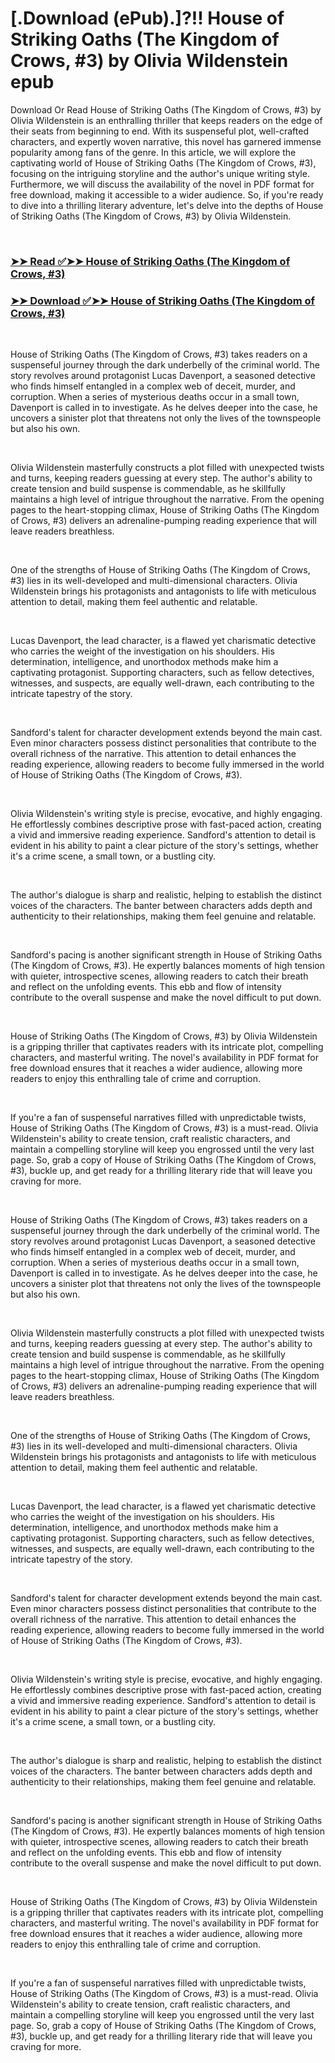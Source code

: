 # [.Download (ePub).]?!! House of Striking Oaths (The Kingdom of Crows, #3) by Olivia Wildenstein epub

<p>Download Or Read House of Striking Oaths (The Kingdom of Crows, #3) by Olivia Wildenstein is an enthralling thriller that keeps readers on the edge of their seats from beginning to end. With its suspenseful plot, well-crafted characters, and expertly woven narrative, this novel has garnered immense popularity among fans of the genre. In this article, we will explore the captivating world of House of Striking Oaths (The Kingdom of Crows, #3), focusing on the intriguing storyline and the author's unique writing style. Furthermore, we will discuss the availability of the novel in PDF format for free download, making it accessible to a wider audience. So, if you're ready to dive into a thrilling literary adventure, let's delve into the depths of House of Striking Oaths (The Kingdom of Crows, #3) by Olivia Wildenstein.</p>
<p>&nbsp;</p>

### [➤➤ Read ✅➤➤ House of Striking Oaths (The Kingdom of Crows, #3)](https://pdfworldnow.com/?book=78299952)

### [➤➤ Download ✅➤➤ House of Striking Oaths (The Kingdom of Crows, #3)](https://pdfworldnow.com/?book=78299952)

<p>&nbsp;</p>
<p>House of Striking Oaths (The Kingdom of Crows, #3) takes readers on a suspenseful journey through the dark underbelly of the criminal world. The story revolves around protagonist Lucas Davenport, a seasoned detective who finds himself entangled in a complex web of deceit, murder, and corruption. When a series of mysterious deaths occur in a small town, Davenport is called in to investigate. As he delves deeper into the case, he uncovers a sinister plot that threatens not only the lives of the townspeople but also his own.</p>
<p>&nbsp;</p>
<p>Olivia Wildenstein masterfully constructs a plot filled with unexpected twists and turns, keeping readers guessing at every step. The author's ability to create tension and build suspense is commendable, as he skillfully maintains a high level of intrigue throughout the narrative. From the opening pages to the heart-stopping climax, House of Striking Oaths (The Kingdom of Crows, #3) delivers an adrenaline-pumping reading experience that will leave readers breathless.</p>
<p>&nbsp;</p>
<p>One of the strengths of House of Striking Oaths (The Kingdom of Crows, #3) lies in its well-developed and multi-dimensional characters. Olivia Wildenstein brings his protagonists and antagonists to life with meticulous attention to detail, making them feel authentic and relatable.</p>
<p>&nbsp;</p>
<p>Lucas Davenport, the lead character, is a flawed yet charismatic detective who carries the weight of the investigation on his shoulders. His determination, intelligence, and unorthodox methods make him a captivating protagonist. Supporting characters, such as fellow detectives, witnesses, and suspects, are equally well-drawn, each contributing to the intricate tapestry of the story.</p>
<p>&nbsp;</p>
<p>Sandford's talent for character development extends beyond the main cast. Even minor characters possess distinct personalities that contribute to the overall richness of the narrative. This attention to detail enhances the reading experience, allowing readers to become fully immersed in the world of House of Striking Oaths (The Kingdom of Crows, #3).</p>
<p>&nbsp;</p>
<p>Olivia Wildenstein's writing style is precise, evocative, and highly engaging. He effortlessly combines descriptive prose with fast-paced action, creating a vivid and immersive reading experience. Sandford's attention to detail is evident in his ability to paint a clear picture of the story's settings, whether it's a crime scene, a small town, or a bustling city.</p>
<p>&nbsp;</p>
<p>The author's dialogue is sharp and realistic, helping to establish the distinct voices of the characters. The banter between characters adds depth and authenticity to their relationships, making them feel genuine and relatable.</p>
<p>&nbsp;</p>
<p>Sandford's pacing is another significant strength in House of Striking Oaths (The Kingdom of Crows, #3). He expertly balances moments of high tension with quieter, introspective scenes, allowing readers to catch their breath and reflect on the unfolding events. This ebb and flow of intensity contribute to the overall suspense and make the novel difficult to put down.</p>
<p>&nbsp;</p>
<p>House of Striking Oaths (The Kingdom of Crows, #3) by Olivia Wildenstein is a gripping thriller that captivates readers with its intricate plot, compelling characters, and masterful writing. The novel's availability in PDF format for free download ensures that it reaches a wider audience, allowing more readers to enjoy this enthralling tale of crime and corruption.</p>
<p>&nbsp;</p>
<p>If you're a fan of suspenseful narratives filled with unpredictable twists, House of Striking Oaths (The Kingdom of Crows, #3) is a must-read. Olivia Wildenstein's ability to create tension, craft realistic characters, and maintain a compelling storyline will keep you engrossed until the very last page. So, grab a copy of House of Striking Oaths (The Kingdom of Crows, #3), buckle up, and get ready for a thrilling literary ride that will leave you craving for more.</p>
<p>&nbsp;</p>
<p>House of Striking Oaths (The Kingdom of Crows, #3) takes readers on a suspenseful journey through the dark underbelly of the criminal world. The story revolves around protagonist Lucas Davenport, a seasoned detective who finds himself entangled in a complex web of deceit, murder, and corruption. When a series of mysterious deaths occur in a small town, Davenport is called in to investigate. As he delves deeper into the case, he uncovers a sinister plot that threatens not only the lives of the townspeople but also his own.</p>
<p>&nbsp;</p>
<p>Olivia Wildenstein masterfully constructs a plot filled with unexpected twists and turns, keeping readers guessing at every step. The author's ability to create tension and build suspense is commendable, as he skillfully maintains a high level of intrigue throughout the narrative. From the opening pages to the heart-stopping climax, House of Striking Oaths (The Kingdom of Crows, #3) delivers an adrenaline-pumping reading experience that will leave readers breathless.</p>
<p>&nbsp;</p>
<p>One of the strengths of House of Striking Oaths (The Kingdom of Crows, #3) lies in its well-developed and multi-dimensional characters. Olivia Wildenstein brings his protagonists and antagonists to life with meticulous attention to detail, making them feel authentic and relatable.</p>
<p>&nbsp;</p>
<p>Lucas Davenport, the lead character, is a flawed yet charismatic detective who carries the weight of the investigation on his shoulders. His determination, intelligence, and unorthodox methods make him a captivating protagonist. Supporting characters, such as fellow detectives, witnesses, and suspects, are equally well-drawn, each contributing to the intricate tapestry of the story.</p>
<p>&nbsp;</p>
<p>Sandford's talent for character development extends beyond the main cast. Even minor characters possess distinct personalities that contribute to the overall richness of the narrative. This attention to detail enhances the reading experience, allowing readers to become fully immersed in the world of House of Striking Oaths (The Kingdom of Crows, #3).</p>
<p>&nbsp;</p>
<p>Olivia Wildenstein's writing style is precise, evocative, and highly engaging. He effortlessly combines descriptive prose with fast-paced action, creating a vivid and immersive reading experience. Sandford's attention to detail is evident in his ability to paint a clear picture of the story's settings, whether it's a crime scene, a small town, or a bustling city.</p>
<p>&nbsp;</p>
<p>The author's dialogue is sharp and realistic, helping to establish the distinct voices of the characters. The banter between characters adds depth and authenticity to their relationships, making them feel genuine and relatable.</p>
<p>&nbsp;</p>
<p>Sandford's pacing is another significant strength in House of Striking Oaths (The Kingdom of Crows, #3). He expertly balances moments of high tension with quieter, introspective scenes, allowing readers to catch their breath and reflect on the unfolding events. This ebb and flow of intensity contribute to the overall suspense and make the novel difficult to put down.</p>
<p>&nbsp;</p>
<p>House of Striking Oaths (The Kingdom of Crows, #3) by Olivia Wildenstein is a gripping thriller that captivates readers with its intricate plot, compelling characters, and masterful writing. The novel's availability in PDF format for free download ensures that it reaches a wider audience, allowing more readers to enjoy this enthralling tale of crime and corruption.</p>
<p>&nbsp;</p>
<p>If you're a fan of suspenseful narratives filled with unpredictable twists, House of Striking Oaths (The Kingdom of Crows, #3) is a must-read. Olivia Wildenstein's ability to create tension, craft realistic characters, and maintain a compelling storyline will keep you engrossed until the very last page. So, grab a copy of House of Striking Oaths (The Kingdom of Crows, #3), buckle up, and get ready for a thrilling literary ride that will leave you craving for more.</p>
<p>&nbsp;</p>
